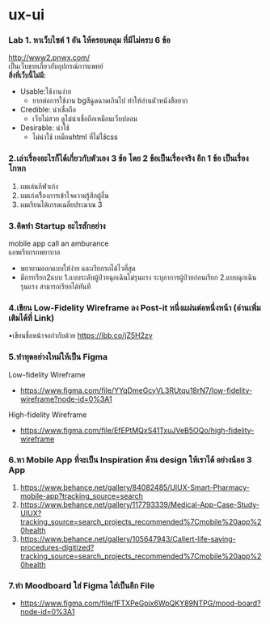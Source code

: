 # ux-ui

### Lab 1. หาเว็บไซต์ 1 อัน ให้ครอบคลุม ที่มีไม่ครบ 6 ข้อ
http://www2.pnwx.com/  
เป็นเว็บขายเกี่ยวกับอุปกรณ์การแพทย์  
**สิ่งที่เว็บนี้ไม่มี:**  
- Usable:ใช้งานง่าย  
  - ยากต่อการใช้งาน bgสีฉูดฉาดเกินไป ทำให้อ่านตัวหนังสือยาก  
- Credible: น่าเชื่อถือ  
  - เว็บไม่สวย ดูไม่น่าเชื่อถือเหมือนเว็บปลอม  
- Desirable: น่าใช้
  - ไม่น่าใช้ เหมือนhtml ที่ไม่ใช้css  
### 2.เล่าเรื่องอะไรก็ได้เกี่ยวกับตัวเอง 3 ข้อ โดย 2 ข้อเป็นเรื่องจริง อีก 1 ข้อ เป็นเรื่องโกหก  
1. ผมเล่นกีฬาเก่ง
2. ผมเก่งเรื่ิองการเข้าใจความรู้สึกผู้อื่น
3. ผมเรียนได้เกรดเฉลี่ยประมาณ 3   
### 3.คิดทำ Startup อะไรสักอย่าง  
mobile app call an amburance  
แอพเรียกรถพยาบาล 
- พยายามออกแบบให้ง่าย และเรียกรถได้ไวที่สุด  
- มีการเรียก2แบบ 1.แบบระดับผู้ป่วยฉุกเฉินไม่รุนแรง ระบุอาการผู้ป่วยก่อนเรียก 2.แบบฉุกเฉินรุนแรง สามารถเรียกได้ทันที  
### 4.เขียน Low-Fidelity Wireframe ลง Post-it หนึ่งแผ่นต่อหนึ่งหน้า (อ่านเพิ่มเติมได้ที่ Link)
•เขียนชื่อหน้าจอกำกับด้วย
https://ibb.co/jZ5H2zv  
### 5.ทำทุดอย่างใหม่ให้เป็น Figma  
Low-fidelity Wireframe  
- https://www.figma.com/file/YYqDmeGcyVL3RUtqu18rN7/low-fidelity-wireframe?node-id=0%3A1  

High-fidelity Wireframe 
- https://www.figma.com/file/EfEPtMQxS41TxuJVeB5OQo/high-fidelity-wireframe  
### 6.หา Mobile App ที่จะเป็น Inspiration ด้าน design ให้เราได้ อย่างน้อย 3 App  
1. https://www.behance.net/gallery/84082485/UIUX-Smart-Pharmacy-mobile-app?tracking_source=search  
2. https://www.behance.net/gallery/117793339/Medical-App-Case-Study-UIUX?tracking_source=search_projects_recommended%7Cmobile%20app%20health  
3. https://www.behance.net/gallery/105647943/Callert-life-saving-procedures-digitized?tracking_source=search_projects_recommended%7Cmobile%20app%20health  
### 7.ทำ Moodboard ใส่ Figma ใส่เป็นอีก File  
- https://www.figma.com/file/fFTXPeGpix6WpQKY89NTPG/mood-board?node-id=0%3A1
